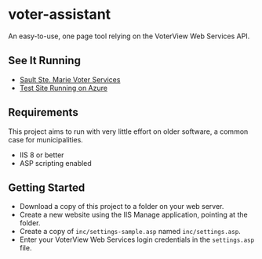 # voter-assistant
An easy-to-use, one page tool relying on the VoterView Web Services API.

## See It Running

- [Sault Ste. Marie Voter Services](http://voter.saultstemarie.ca/voterServices/)
- [Test Site Running on Azure](http://voter-assistant.azurewebsites.net/)

## Requirements

This project aims to run with very little effort on older software,
a common case for municipalities.

- IIS 8 or better
- ASP scripting enabled

## Getting Started

- Download a copy of this project to a folder on your web server.
- Create a new website using the IIS Manage application, pointing at the folder.
- Create a copy of `inc/settings-sample.asp` named `inc/settings.asp`.
- Enter your VoterView Web Services login credentials in the `settings.asp` file.
